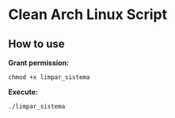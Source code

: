 # Clean Arch Linux Script

## How to use

**Grant permission:**
```
chmod +x limpar_sistema
```

**Execute:**
```
./limpar_sistema
```
